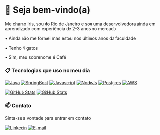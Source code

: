 # 👋 Seja bem-vindo(a) 

Me chamo Iris, sou do Rio de Janeiro e sou uma desenvolvedora ainda em aprendizado com experiência de 2-3 anos no mercado
 
• Ainda não me formei mas estou nos últimos anos da faculdade

• Tenho 4 gatos 

• Sim, meu sobrenome é Café

### 📋 Tecnologias que uso no meu dia

[![Java](https://img.shields.io/badge/Java-ED8B00?style=for-the-badge&logo=openjdk&logoColor=white)]()
[![SpringBoot](https://img.shields.io/badge/Spring-6DB33F?style=for-the-badge&logo=spring&logoColor=white)]()
[![Javascript](https://img.shields.io/badge/JavaScript-F7DF1E?style=for-the-badge&logo=javascript&logoColor=black)]()
[![NodeJs](https://img.shields.io/badge/Node.js-43853D?style=for-the-badge&logo=node.js&logoColor=white)]()
[![Postgres](https://img.shields.io/badge/PostgreSQL-316192?style=for-the-badge&logo=postgresql&logoColor=white)]()
[![AWS](https://img.shields.io/badge/Microsoft%20SQL%20Server-CC2927?style=for-the-badge&logo=microsoft%20sql%20server&logoColor=white)]()

[![GitHub Stats](https://github-readme-stats.vercel.app/api?username=iriscafe&theme=merko)]() [![GitHub Stats](https://github-readme-stats.vercel.app/api/top-langs/?username=iriscafe&theme=merko)]()

### 📫 Contato

Sinta-se a vontade para entrar em contato

[![Linkedin](https://img.shields.io/badge/LinkedIn-0077B5?style=for-the-badge&logo=linkedin&logoColor=white)](https://www.linkedin.com/in/iris-cafe/)
[![E-mail](https://img.shields.io/badge/Gmail-D14836?style=for-the-badge&logo=gmail&logoColor=white)](https://criarmeulink.com.br/u/1683086239)
